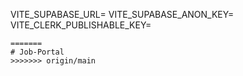 
VITE_SUPABASE_URL=
VITE_SUPABASE_ANON_KEY=
VITE_CLERK_PUBLISHABLE_KEY=
```
=======
# Job-Portal
>>>>>>> origin/main
